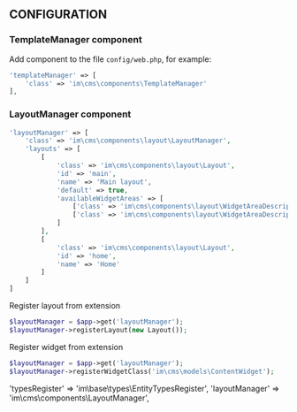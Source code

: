 CONFIGURATION
-------------

### TemplateManager component

Add component to the file `config/web.php`, for example:

```php
'templateManager' => [
    'class' => 'im\cms\components\TemplateManager'
],
```

### LayoutManager component

```php
'layoutManager' => [
    'class' => 'im\cms\components\layout\LayoutManager',
    'layouts' => [
        [
            'class' => 'im\cms\components\layout\Layout',
            'id' => 'main',
            'name' => 'Main layout',
            'default' => true,
            'availableWidgetAreas' => [
                ['class' => 'im\cms\components\layout\WidgetAreaDescriptor', 'code' => 'sidebar', 'title' => 'Sidebar'],
                ['class' => 'im\cms\components\layout\WidgetAreaDescriptor', 'code' => 'footer', 'title' => 'Footer']
            ]
        ],
        [
            'class' => 'im\cms\components\layout\Layout',
            'id' => 'home',
            'name' => 'Home'
        ]
    ]
]
```

Register layout from extension

```php
$layoutManager = $app->get('layoutManager');
$layoutManager->registerLayout(new Layout());
```

Register widget from extension

```php
$layoutManager = $app->get('layoutManager');
$layoutManager->registerWidgetClass('im\cms\models\ContentWidget');
```


'typesRegister' => 'im\base\types\EntityTypesRegister',
'layoutManager' => 'im\cms\components\LayoutManager',